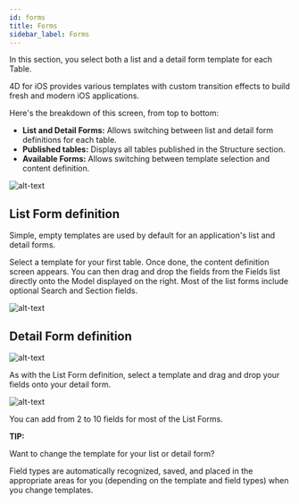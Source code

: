 ```yaml
---
id: forms
title: Forms
sidebar_label: Forms
---
```

In this section, you select both a list and a detail form template for each Table.

4D for iOS provides various templates with custom transition effects to build fresh and modern iOS applications.

Here's the breakdown of this screen, from top to bottom:

* **List and Detail Forms:** Allows switching between list and detail form definitions for each table.
* **Published tables:** Displays all tables published in the Structure section. 
* **Available Forms:** Allows switching between template selection and content definition.

![alt-text](assets/project-editor/Forms-section-templates-selection-4D-for-iOS.png)

## List Form definition

Simple, empty templates are used by default for an application's list and detail forms.

Select a template for your first table. Once done, the content definition screen appears. You can then drag and drop the fields from the Fields list directly onto the Model displayed on the right. Most of the list forms include optional Search and Section fields.

![alt-text](assets/project-editor/Forms-section-content-definition-4D-for-iOS.png)

## Detail Form definition

![alt-text](assets/project-editor/Forms-section-detail-form-templates-selection-4D-for-iOS.png)

As with the List Form definition, select a template and drag and drop your fields onto your detail form.

![alt-text](assets/project-editor/Forms-section-detail-form-content-definition-4D-for-iOS.png)

You can add from 2 to 10 fields for most of the List Forms.

<div class = "tips">
<b>TIP:</b>

Want to change the template for your list or detail form? 

Field types are automatically recognized, saved, and placed in the appropriate areas for you (depending on the template and field types) when you change templates.
</div>
